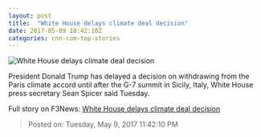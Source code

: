 ```yaml
---
layout: post
title:  "White House delays climate deal decision"
date: 2017-05-09 18:42:10Z
categories: cnn-com-top-stories
---
```


![White House delays climate deal decision](http://i2.cdn.cnn.com/cnnnext/dam/assets/170410121034-trump-super-tease.jpg)

President Donald Trump has delayed a decision on withdrawing from the Paris climate accord until after the G-7 summit in Sicily, Italy, White House press secretary Sean Spicer said Tuesday.


Full story on F3News: [White House delays climate deal decision](http://www.f3nws.com/n/PpNvDG)

> Posted on: Tuesday, May 9, 2017 11:42:10 PM
